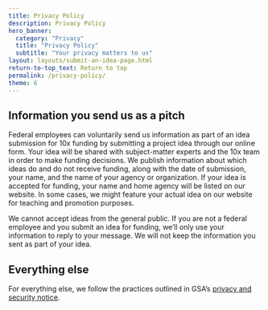 ```yaml
---
title: Privacy Policy
description: Privacy Policy
hero_banner:
  category: "Privacy"
  title: "Privacy Policy"
  subtitle: "Your privacy matters to us"
layout: layouts/submit-an-idea-page.html
return-to-top_text: Return to top
permalink: /privacy-policy/
theme: 6
---
```


## Information you send us as a pitch
Federal employees can voluntarily send us information as part of an idea submission for 10x funding by submitting a project idea through our online form. Your idea will be shared with subject-matter experts and the 10x team in order to make funding decisions. We publish information about which ideas do and do not receive funding, along with the date of submission, your name, and the name of your agency or organization. If your idea is accepted for funding, your name and home agency will be listed on our website. In some cases, we might feature your actual idea on our website for teaching and promotion purposes.

We cannot accept ideas from the general public. If you are not a federal employee and you submit an idea for funding, we’ll only use your information to reply to your message. We will not keep the information you sent as part of your idea.

## Everything else
For everything else, we follow the practices outlined in GSA’s [privacy and security notice](https://www.gsa.gov/website-information/privacy-and-security-notice).